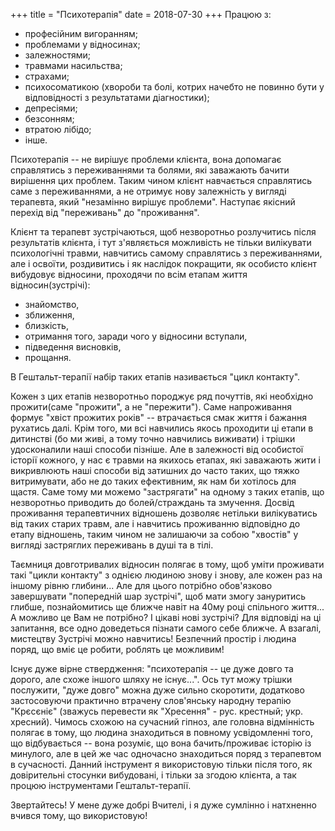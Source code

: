 +++
title = "Психотерапія"
date = 2018-07-30
+++
Працюю з:

- професійним вигоранням;
- проблемами у відносинах;
- залежностями;
- травмами насильства;
- страхами;
- психосоматикою (хвороби та болі, котрих начебто не повинно бути у відповідності з результатами діагностики);
- депресіями;
- безсонням;
- втратою лібідо;
- інше.

Психотерапія -- не вирішує проблеми клієнта, вона допомагає справлятись з переживаннями та болями, які заважають бачити вирішення цих проблем. Таким чином клієнт навчається справлятись саме з переживаннями, а не отримує нову залежність у вигляді терапевта, який "незамінно вирішує проблеми".
Наступає якісний перехід від "переживань" до "проживання".

<!--more-->

Клієнт та терапевт зустрічаються, щоб незворотньо розлучитись після результатів клієнта, і тут з'являється можливість не тільки вилікувати психологічні травми, навчитись самому справлятись з переживаннями, але і освоїти, роздивитись і як наслідок покращити, як особисто клієнт вибудовує відносини, проходячи по всім етапам життя відносин(зустрічі):

- знайомство,
- зближення,
- близкість,
- отримання того, заради чого у відносини вступали,
- підведення висновків,
- прощання.

В Гештальт-терапії набір таких етапів називається "цикл контакту".

Кожен з цих етапів незворотньо породжує ряд почуттів, які необхідно прожити(саме "прожити", а не "пережити"). Саме напроживання формує "хвіст прожитих років" -- втрачається смак життя і бажання рухатись далі. Крім того, ми всі навчились якось проходити ці етапи в дитинстві (бо ми живі, а тому точно навчились виживати) і трішки удосконалили наші способи пізніше. Але в залежності від особистої історії кожного, у нас є травми на якихось етапах, які заважають жити і викривлюють наші способи від затишних до часто таких, що тяжко витримувати, або не до таких ефективним, як нам би хотілось для щастя. Саме тому ми можемо "застрягати" на одному з таких етапів, що незворотньо приводить до болей/страждань та змучення. Досвід проживання терапевтичних відношень дозволяє нетільки вилікуватись від таких старих травм, але і навчитись проживанню відповідно до етапу відношень, таким чином не залишаючи за собою "хвостів" у вигляді застряглих переживань в душі та в тілі.

Таємниця довготривалих відносин полягає в тому, щоб уміти проживати такі "цикли контакту" з однією людиною знову і знову, але кожен раз на іншому рівню глибини... Але для цього потрібно обов'язково завершувати "попередній шар зустрічі", щоб мати змогу зануритись глибше, познайомитись ще ближче навіт на 40му році спільного життя... А можливо це Вам не потрібно? І цікаві нові зустрічі? Для відповіді на ці запитання, все одно доведеться пізнати самого себе ближче. А взагалі, мистецтву Зустрічі можно навчитись! Безпечний простір і людина поряд, що вміє це робити, роблять це можливим!

Існує дуже вірне ствердження: "психотерапія -- це дуже довго та дорого, але схоже іншого шляху не існує...". Ось тут можу трішки послужити, "дуже довго" можна дуже сильно скоротити, додатково застосовуючи практично втрачену слов'янську народну терапію "Крєсєніє" (зважусь перевести як "Хресення" - рус. крестный; укр. хресний). Чимось схожою на сучасний гіпноз, але головна відмінність полягає в тому, що людина знаходиться в повному усвідомленні того, що відбувається -- вона розуміє, що вона бачить/проживає історію із минулого, але в цей же час одночасно знаходиться поряд з терапевтом в сучасності. Данний інструмент я використовую тільки після того, як довірительні стосунки вибудовані, і тільки за згодою клієнта, а так процюю інструментами Гештальт-терапії.

Звертайтесь! У мене дуже добрі Вчителі, і я дуже сумлінно і натхненно вчився тому, що використовую!